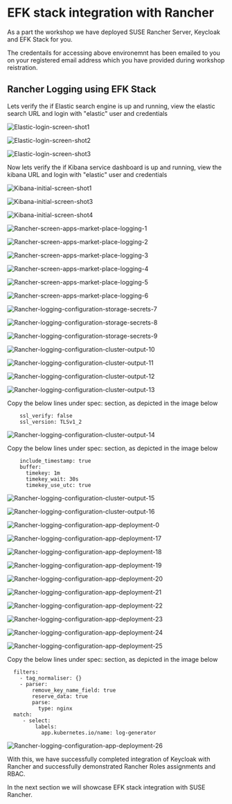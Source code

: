 

# EFK stack integration with Rancher



As a part the workshop we have deployed SUSE Rancher Server, Keycloak and EFK Stack for you.

The credentails for accessing above environemnt has been emailed to you on your registered email address which you have provided during workshop reistration.





## Rancher Logging using EFK Stack



Lets verify the if Elastic search engine is up and running, view the elastic search URL and login with "elastic" user and credentials

![Elastic-login-screen-shot1](../images/Elastic-login-screen-shot1.jpg)





![Elastic-login-screen-shot2](../images/Elastic-login-screen-shot2.jpg)



![Elastic-login-screen-shot3](../images/Elastic-login-screen-shot3.jpg)



Now lets verify the if Kibana service dashboard is up and running, view the kibana  URL and login with "elastic" user and credentials



![Kibana-initial-screen-shot1](../images/Kibana-initial-screen-shot1.jpg)

![Kibana-initial-screen-shot3](../images/Kibana-initial-screen-shot3.jpg)



![Kibana-initial-screen-shot4](../images/Kibana-initial-screen-shot4.jpg)





![Rancher-screen-apps-market-place-logging-1](../images/Rancher-screen-apps-market-place-logging-1.jpg)



![Rancher-screen-apps-market-place-logging-2](../images/Rancher-screen-apps-market-place-logging-2.jpg)





![Rancher-screen-apps-market-place-logging-3](../images/Rancher-screen-apps-market-place-logging-3.jpg)





![Rancher-screen-apps-market-place-logging-4](../images/Rancher-screen-apps-market-place-logging-4.jpg)



![Rancher-screen-apps-market-place-logging-5](../images/Rancher-screen-apps-market-place-logging-5.jpg)



![Rancher-screen-apps-market-place-logging-6](../images/Rancher-screen-apps-market-place-logging-6.jpg)





![Rancher-logging-configuration-storage-secrets-7](../images/Rancher-logging-configuration-storage-secrets-7.jpg)





![Rancher-logging-configuration-storage-secrets-8](../images/Rancher-logging-configuration-storage-secrets-8.jpg)





![Rancher-logging-configuration-storage-secrets-9](../images/Rancher-logging-configuration-storage-secrets-9.jpg)





![Rancher-logging-configuration-cluster-output-10](../images/Rancher-logging-configuration-cluster-output-10.jpg)



![Rancher-logging-configuration-cluster-output-11](../images/Rancher-logging-configuration-cluster-output-11.jpg)





![Rancher-logging-configuration-cluster-output-12](../images/Rancher-logging-configuration-cluster-output-12.jpg)



![Rancher-logging-configuration-cluster-output-13](../images/Rancher-logging-configuration-cluster-output-13.jpg)

Copy the below lines under spec: section, as depicted in the image below



```
    ssl_verify: false
    ssl_version: TLSv1_2
```

![Rancher-logging-configuration-cluster-output-14](../images/Rancher-logging-configuration-cluster-output-14.jpg)

Copy the below lines under spec: section, as depicted in the image below

```
    include_timestamp: true
    buffer:
      timekey: 1m
      timekey_wait: 30s
      timekey_use_utc: true
```



![Rancher-logging-configuration-cluster-output-15](../images/Rancher-logging-configuration-cluster-output-15.jpg)



![Rancher-logging-configuration-cluster-output-16](../images/Rancher-logging-configuration-cluster-output-16.jpg)







![Rancher-logging-configuration-app-deployment-0](../images/Rancher-logging-configuration-app-deployment-0.jpg)



![Rancher-logging-configuration-app-deployment-17](../images/Rancher-logging-configuration-app-deployment-17.jpg)





![Rancher-logging-configuration-app-deployment-18](../images/Rancher-logging-configuration-app-deployment-18.jpg)





![Rancher-logging-configuration-app-deployment-19](../images/Rancher-logging-configuration-app-deployment-19.jpg)





![Rancher-logging-configuration-app-deployment-20](../images/Rancher-logging-configuration-app-deployment-20.jpg)





![Rancher-logging-configuration-app-deployment-21](../images/Rancher-logging-configuration-app-deployment-21.jpg)



![Rancher-logging-configuration-app-deployment-22](../images/Rancher-logging-configuration-app-deployment-22.jpg)



![Rancher-logging-configuration-app-deployment-23](../images/Rancher-logging-configuration-app-deployment-23.jpg)



![Rancher-logging-configuration-app-deployment-24](../images/Rancher-logging-configuration-app-deployment-24.jpg)



![Rancher-logging-configuration-app-deployment-25](../images/Rancher-logging-configuration-app-deployment-25.jpg)



Copy the below lines under spec: section, as depicted in the image below

```
  filters:
    - tag_normaliser: {}
    - parser:
        remove_key_name_field: true
        reserve_data: true
        parse:
          type: nginx
  match:
     - select:
         labels:
           app.kubernetes.io/name: log-generator
```





![Rancher-logging-configuration-app-deployment-26](../images/Rancher-logging-configuration-app-deployment-26.jpg)















With this, we have successfully completed integration of Keycloak with Rancher and successfully demonstrated Rancher Roles assignments and RBAC.

In the next section we will showcase EFK stack integration with SUSE Rancher.




